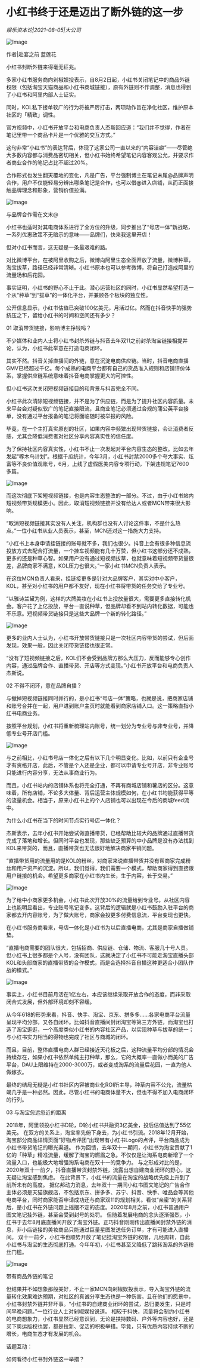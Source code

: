# 小红书终于还是迈出了断外链的这一步

*娱乐资本论|2021-08-05|大公司*

![Image](https://inews.gtimg.com/newsapp_bt/0/13849366779/641)

作者|赴宴之前 蓝莲花

小红书封断外链来得毫无征兆。

多家小红书服务商向剁椒娱投表示，自8月2日起，小红书关闭笔记中的商品外链权限（包括淘宝天猫商品和小红书商城链接），原有外链则不作调整，消息也得到了小红书和阿里内部人士证实。

同时，KOL私下接单软广的行为将被严厉打击，两项动作旨在净化社区，维护原本社区的「精致」调性。

官方视频中，小红书开放平台和电商负责人杰斯回应道：“我们并不觉得，作者在笔记里带一个商品卡片是一个优雅的交互方式。”

这句非常“小红书”的表达背后，体现了这家公司一直以来的“内容洁癖”——尽管绝大多数内容都与消费品密切相关，但小红书始终希望笔记内容客观公允，并要求作者商业合作的笔记占比不超过20%。

合作形式也发生翻天覆地的变化，凡是广告，平台强制博主在笔记末尾@品牌声明合作，用户不仅能轻易分辨出哪条笔记是合作，也可以借@进入店铺，从而正面接触品牌理念和形象，营销价值拉满。

![Image](https://inews.gtimg.com/newsapp_bt/0/13849366817/641)

与品牌合作需在文末@

小红书也适时对其电商体系进行了全方位的升级，同步推出了“号店一体”新战略，一系列优惠政策不无暗示的意味——品牌们，快来我这里开店！

但对小红书而言，这无疑是一条最艰难的路。

对比微博平台，在被阿里收购之后，微博向阿里生态全面开放了流量，微博种草，淘宝拔草，路径已经非常清晰。小红书原本也可以参考微博，将自己打造成阿里的流量场和后花园。

事实证明，小红书的野心不止于此。潜心运营社区的同时，小红书显然希望打造一个从“种草”到“拔草”的一体化平台，并兼顾各个板块的独立性。

公开信息显示，小红书估值已突破100亿美元，月活过亿。然而在抖音快手的强势挤压之下，留给小红书的时间和空间还有多少？

01 取消带货链接，影响博主挣钱吗？

不少媒体和业内人士将小红书封杀外链与抖音去年双11之前封杀淘宝链接相提并论，认为，小红书此举意在打造电商闭环。

其实不然。抖音关掉直播间的外链，意在沉淀电商供应链。当时，抖音电商直播GMV已经超过千亿。每个成熟的电商平台都有自己的货品准入规则和店铺评价体系，掌握供应链系统意味着抖音电商掌握更大的可控性。

但小红书这次关闭短视频链接目的和背景与抖音完全不同。

小红书此次清除短视频链接，并不是为了供应链，而是为了提升社区内容质量。未来平台会对疑似软广的笔记直接限流，且商业笔记必须通过合规的蒲公英平台接单，没有通过平台报备的笔记将面临随时被举报的风险。

毕竟，在一个主打真实原创的社区，如果内容中频繁出现带货链接，会让消费者反感，尤其会降低消费者对社区分享内容真实性的信任度。

为了保持社区内容真实性，小红书不止一次发起对平台内容生态的整改。比如去年发起“啄木鸟计划”。根据千瓜统计，今年3月，小红书封禁2000多个夸大事实、炫富等不良价值观账号，6月，上线了虚假医美内容专项行动，下架违规笔记7600多篇。

![Image](https://inews.gtimg.com/newsapp_bt/0/13849366814/641)

而这次彻底下架短视频链接，也是内容生态整改的一部分。不过，由于小红书站内短视频带货规模更小。因此，取消短视频链接并没有给达人或者MCN带来很大影响。

“取消短视频链接其实没有人关注，机构群也没有人讨论这件事，不是什么热点。”一位小红书从业人员表示，甚至，MCN还对这一措施大力支持。

“小红书上本身申请挂链接的账号就不多，我们也很少。抖音上会有很多种信息流投放方式去配合打流量，一个挂车视频能有几十万赞，但小红书这部分还不成熟，更多的还是种草心智。如果用户没有通过短视频拔草，也就意味着短视频带货量很差，品牌商家不满意，KOL压力也很大。”一家小红书MCN负责人表示。

在这位MCN负责人看来，挂链接更多是针对大品牌客户，其实对中小客户，KOL，甚至对小红书的用户都不友好，现在小红书将带货的任务交给了专业号。

“以雅诗兰黛为例，这样的大牌美妆在小红书上投放量很大，需要更多直接转化机会。客户花了上亿投放，平台一直说种草，但品牌却看不到站内转化数据，可能也不乐意。短视频带货链接只是这些大品牌一个新的转化路径。”

![Image](https://inews.gtimg.com/newsapp_bt/0/13849366823/641)

更多的业内人士认为，小红书开放带货链接只是一次社区内容带货的尝试，但后面发现，效果一般，因此关闭带货链接也很正常。

“没有了短视频链接之后，KOL们不会受到品牌方那么大压力，反而能够专心创作内容，通过品牌合作、直播带货、开店等方式变现。”小红书开放平台和电商负责人杰斯说。

02 不得不闭环，意在品牌自播？

与撤掉短视频链接同时并行的，是小红书“号店一体”策略，也就是说，把商家店铺和账号合并在一起，用户进到账户主页时就能看到商家店铺入口。这一策略直指小红书电商业务。

按照平台规划，小红书将重新梳理站内账号，统一划分为专业号与非专业号，并降低专业号开店门槛。

![Image](https://inews.gtimg.com/newsapp_bt/0/13849366821/641)

与之前相比，小红书号店一体化之后有以下几个明显变化。比如，以前只有企业号才有资格开店，此后，不管是个人还是企业，都可以申请专业号开店，非专业账号只能进行内容分享，无法从事商业行为。

而且，小红书站内的店铺体系也将完全打通，不再有商城店铺和薯店的区分。这意味着，所有店铺，不论多大体量、背后运营主体规模如何，在小红书均能获得平等的流量机会。相当于，原来小红书上的个人店铺也可以出现在今后的商城feed流中。

为什么小红书在当下的时间节点实行号店一体化？

杰斯表示，去年小红书开始尝试做直播带货，已经帮助比较大的品牌通过直播带货完成了落地和增长。但同时平台也发现，那些缺乏预算的中小品牌是没有办法找到KOL来带货的，而且，直播带货也无法很好地解决商家平销问题。

“直播带货用的流量用的是KOL的粉丝，对商家来说直播带货并没有帮商家完成粉丝和用户资产的沉淀。所以，我们觉得，我们需要一个模式，帮助商家得到直接跟用户链接的机会。希望更多商家在小红书内生长，生于内容，长于交易。”

![Image](https://inews.gtimg.com/newsapp_bt/0/13849366824/641)

为了给中小商家更多机会，小红书此次开放30%的流量给到专业号。从社区内容上也能明显看出，专业账号笔记变多。这背后的逻辑就是小红书鼓励入驻平台的商家都去开内容账号，为了做大账号，商家会投更多付费信息流，平台变现也更快。

在小红书服务商看来，号店一体化是小红书为以后直播电商，尤其是商家自播做铺垫。

“直播电商需要的团队很大，包括招商、供应链、仓储、物流、客服几十号人员。但小红书上很多都是个人号，没有团队，这就决定了小红书不可能走淘宝直播头部KOL和头部商家的直播带货的合作模式，而是会选择抖音自播这种更适合小团队作战的模式。”

![Image](https://inews.gtimg.com/newsapp_bt/0/13849366826/641)

事实上，小红书目前月活在1亿左右，本应该继续采取开放合作的态度，而非采取闭合式发展，但外部环境却刻不容缓。

从今年618的形势来看，抖音、快手、淘宝、京东、拼多多……各家电商平台流量呈现平均分部，又各自闭环。比如抖音直播间封闭淘宝等第三方外链，而淘宝也打造了淘宝逛逛，一个高度类似小红书的内容社区产品，以实现种草与拔草的统一；与小红书实力相当的得物也完成了社区与商城的闭环。

而且，目前，整体直播电商人群已经接近天花板之后，这种流量平均分部的情况会持续存在，如果小红书依然单纯主打种草，那么，它的大概率一直做小而美的广告平台，DAU上限维持在2000-3000万，或者变成淘系的流量后花园，一直为他人做嫁衣。

最终的结局无疑是小红书社区内容被商业化ROI所主导，种草内容不公允，流量枯竭几乎是一种必然。因此，尽管小红书的电商体量不大，但也不得不加入电商闭环的行列。

03 与淘宝忽远忽近的距离

2018年，阿里领投小红书D轮，D轮小红书共融资3亿美金，投后估值达到了55亿美元。 在双方的关系上，淘宝率先俯下身去，为小红书引流。2018年12月开始，淘宝部分商品详情页面“好物点评团”出现带有小红书Logo的点评，平台商品成为小红书带货笔记的曝光渠道。 作为回馈，去年双十一期间，小红书为淘宝贡献了1亿的「种草」精准流量，缓解了淘宝的燃眉之急。不仅仅是让淘系电商新增了一个流量入口，也能极大地增强淘系电商在双十一的竞争力。 与之形成对比的是，2020年双十一前夕，抖音直播带货封禁外链，流露出想自建商业闭环的野心，这无疑让淘宝感到焦虑。 在此背景下，小红书的流量在淘宝的战略优先级上升到了前所未有的高度。 据亿邦动力消息，去年双十一期间小红书图文笔记的广告合作主体必须是天猫旗舰店，不包括京东、拼多多、苏宁、抖音、快手、唯品会等其他电商平台，同时商家能否申请成功还与商家双11的规划相关。看似“亲密”的关系背后，是小红书在外链问题上摇摆不定的态度。2020年8月之前，小红书普通用户图文笔记挂外链，甚至会受到封号的处罚。 但随着发展电商的念头逐渐强烈，小红书于去年8月底直播间开放了淘宝外链。正巧抖音刚刚传出直播间封禁外链的消息，非小店链接的美妆商品只能通过巨量星图发送任务订单，才有可能进入直播间。 双十一前夕，小红书也顺势开放了笔记挂淘宝外链的权限，几经周转，自此小红书与淘宝的生态彻底打通。今年年初，小红书甚至又降低了跳转淘系的外链粉丝门槛。

![Image](https://inews.gtimg.com/newsapp_bt/0/13849366831/641)

带有商品外链的笔记

但结果并不如想象那般美好，不止一家MCN向剁椒娱投表示，导入淘宝外链的流量转化效果难达预期，对社区的真诚分享生态也是一种伤害。且在他们的愿景中，小红书封禁外链并非坏事。“小红书的自建商业闭环的尝试，总归要发生，只是时间早晚问题。”一位行业人士对剁椒娱投说道。 相较于抖快，流量将会制约小红书的电商想象力，小红书显然已经意识到，无论是扶持数码、户外等内容也好，还是买下奥运版权也罢，都是拉新、促活的积极举措。毕竟，只有优质内容持续不断的增长，电商生态才有发展的机会。

话题互动：

如何看待小红书封外链这一举措？

